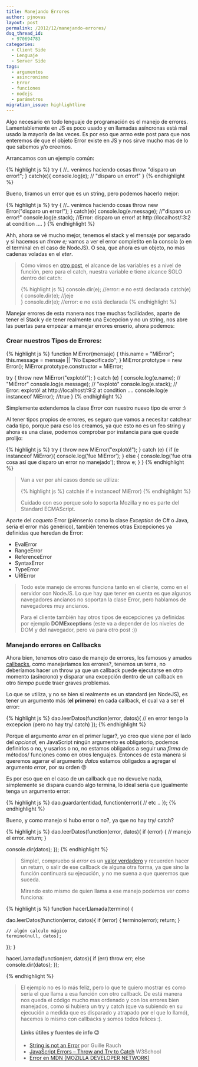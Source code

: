 ```yaml
---
title: Manejando Errores
author: pjnovas
layout: post
permalink: /2012/12/manejando-errores/
dsq_thread_id:
  - 970694783
categories:
  - Client Side
  - Lenguaje
  - Server Side
tags:
  - argumentos
  - asincronismo
  - Error
  - funciones
  - nodejs
  - parámetros
migration_issue: highlightline
---
```

Algo necesario en todo lenguaje de programación es el manejo de errores. Lamentablemente en JS es poco usado y en llamadas asíncronas está mal usado la mayoría de las veces. Es por eso que armo este post para que nos enteremos de que el objeto Error existe en JS y nos sirve mucho mas de lo que sabemos y/o creemos.

Arrancamos con un ejemplo común:

{% highlight js %}
try {
  //.. venimos haciendo cosas 
  throw "disparo un error!";
}
catch(e){
  console.log(e); // "disparo un error!"
}
 {% endhighlight %}

Bueno, tiramos un error que es un string, pero podemos hacerlo mejor:

{% highlight js %}
try {
  //.. venimos haciendo cosas 
  throw new Error("disparo un error!");
}
catch(e){
  console.log(e.message); //"disparo un error!"
  console.log(e.stack); //Error: disparo un error! at http://localhost/:3:2 at condition .... 
}
 {% endhighlight %}

Ahh, ahora se vé mucho mejor, tenemos el stack y el mensaje por separado y si hacemos un *throw e;* vamos a ver el error completito en la consola (o en el terminal en el caso de NodeJS). O sea, que ahora es un objeto, no mas cadenas voladas en el *eter*.

> Cómo vimos en [otro post][1], el alcance de las variables es a nivel de función, pero para el catch, nuestra variable e tiene alcance SOLO dentro del catch:
> 
> {% highlight js %}
console.dir(e); //error: e no está declarada
catch(e){
  console.dir(e); //jeje   
}
console.dir(e); //error: e no está declarada
 {% endhighlight %}

Manejar errores de esta manera nos trae muchas facilidades, aparte de tener el Stack y de tener realmente una Excepcion y no un string, nos abre las puertas para empezar a manejar errores enserio, ahora podemos:

### Crear nuestros Tipos de Errores:

<!--highlight:[5,6]-->
{% highlight js %}
function MiError(mensaje) {
  this.name = "MiError";
  this.message = mensaje || "No Especificado";
}
MiError.prototype = new Error();
MiError.prototype.constructor = MiError;
 
try {
  throw new MiError("explotó!");
} catch (e) {
  console.log(e.name);     // "MiError"
  console.log(e.message);  // "explotó"
  console.log(e.stack);  // Error: explotó! at http://localhost/:9:2 at condition .... 
  console.log(e instanceof MiError); //true
}
 {% endhighlight %}

Simplemente extendemos la clase *Error* con nuestro nuevo tipo de error <img src="//fernetjs.com/wp-includes/images/smilies/simple-smile.png" alt=":)" class="wp-smiley" style="height: 1em; max-height: 1em;" />

Al tener tipos propios de errores, es seguro que vamos a necesitar catchear cada tipo, porque para eso los creamos, ya que esto no es un feo string y ahora es una clase, podemos comprobar por instancia para que quede prolijo:

<!--highlight:[4]-->
{% highlight js %}
try {
  throw new MiError("explotó!");
} catch (e) {
  if (e instanceof MiError){
    console.log('fue MiError');
  }
  else {
    console.log('fue otra cosa así que disparo un error no manejado');
    throw e;
  }
}
 {% endhighlight %}

> Van a ver por ahí casos donde se utiliza: 
> 
> {% highlight js %}
catch(e if e instanceof MiError) {% endhighlight %}
> 
> Cuidado con eso porque solo lo soporta Mozilla y no es parte del Standard ECMAScript. </blockquote> 
> 
> Aparte del *coqueto* Error (piénsenlo como la clase *Exception* de C# o Java, sería el error más genérico), también tenemos otras Excepciones ya definidas que heredan de Error: 
> 
>   * EvalError
>   * RangeError
>   * ReferenceError
>   * SyntaxError
>   * TypeError
>   * URIError
> 
> > Todo este manejo de errores funciona tanto en el cliente, como en el servidor con NodeJS. Lo que hay que tener en cuenta es que algunos navegadores ancianos no soportan la clase Error, pero hablamos de navegadores muy ancianos.
> > 
> > Para el cliente también hay otros tipos de excepciones ya definidas por ejemplo **DOMExceptions** (este va a depender de los niveles de DOM y del navegador, pero va para otro post :)) 
> 
> ### Manejando errores en Callbacks
> 
> Ahora bien, tenemos otro caso de manejo de errores, los famosos y amados [callbacks][2], como manejaríamos los errores?, tenemos un tema, no deberíamos hacer un throw ya que un callback puede ejecutarse en otro momento (asíncrono) y disparar una excepción dentro de un callback en otro *tiempo* puede traer graves problemas.
> 
> Lo que se utiliza, y no se bien si realmente es un standard (en NodeJS), es tener un argumento más (**el primero**) en cada callback, el cual va a ser el error:
> 
> {% highlight js %}
dao.leerDatos(function(error, datos){
   // en error tengo la excepcion (pero no hay try/ catch)
});
 {% endhighlight %}
> 
> Porque el argumento *error* en el primer lugar?, yo creo que viene por el lado del *opcional*, en JavaScript ningún argumento es obligatorio, podemos definirlos o no, y usarlos o no, no estamos obligados a seguir una *firma* de métodos/ funciones como en otros lenguajes. Entonces de esta manera si queremos agarrar el argumento *datos* estamos obligados a agregar el argumento *error*, por su orden 😛
> 
> Es por eso que en el caso de un callback que no devuelve nada, simplemente se dispara cuando algo termina, lo ideal sería que igualmente tenga un argumento error:
> 
> {% highlight js %}
dao.guardar(entidad, function(error){
  // etc ..
});
 {% endhighlight %}
> 
> Bueno, y como manejo si hubo error o no?, ya que no hay try/ catch?
> 
> <!--highlight:[2,4]-->
{% highlight js %}
dao.leerDatos(function(error, datos){
  if (error) {
    // manejo el error.
    return;
  }
  
  console.dir(datos);
});
 {% endhighlight %}
> 
> Simple!, compruebo si *error* es un [valor verdadero][3] y recuerden hacer un return, o salir de ese callback de alguna otra forma, ya que sino la función continuará su ejecución, y no me suena a que queremos que suceda.
> 
> Mirando esto mismo de quien llama a ese manejo podemos ver como funciona:
> 
> <!--highlight:[5,10]-->
{% highlight js %}
function hacerLlamada(termino) {
  
  dao.leerDatos(function(error, datos){
    if (error) {
      termino(error);
      return;
    }
    
    // algún calculo mágico
    termino(null, datos);
  });
}

hacerLlamada(function(err, datos){
  if (err) throw err;
  else console.dir(datos);
});

 {% endhighlight %}
> 
> El ejemplo no es lo más feliz, pero lo que te quiero mostrar es como sería el que llama a esa función con otro callback. De está manera nos queda el código mucho mas ordenado y con los errores bien manejados, como si hubiera un try y catch (que va subiendo en su ejecución a medida que es disparado y atrapado por el que lo llamó), hacemos lo mismo con callbacks y somos todos felices :). 
> 
> #### Links útiles y fuentes de info 😉
> 
>   * [String is not an Error][4] por Guille Rauch
>   * [JavaScript Errors &#8211; Throw and Try to Catch][5] W3School
>   * [Error en MDN (MOZILLA DEVELOPER NETWORK)][6]

 [1]: http://fernetjs.com/2011/10/alcance-de-variables-var-scope/ "Alcance de Variables (var scope)"
 [2]: http://fernetjs.com/2011/12/creando-y-utilizando-callbacks/ "Creando y utilizando callbacks"
 [3]: http://fernetjs.com/2012/04/valores-falsos-y-verdaderos/ "Valores falsos y verdaderos: || y &&"
 [4]: http://www.devthought.com/2011/12/22/a-string-is-not-an-error/
 [5]: http://www.w3schools.com/js/js_errors.asp
 [6]: https://developer.mozilla.org/en-US/docs/JavaScript/Reference/Global_Objects/Error